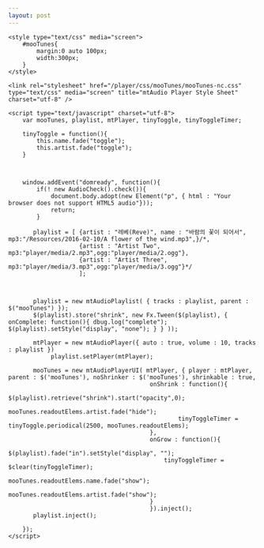 ```yaml
---
layout: post
---
```


<html>
<head>

</head>
<body>
    <script type="text/javascript" src="/player/js/mootools-cnet-debug.js"></script> 
    <script type="text/javascript" src="/player/js/mootools-1.2.4-core.js "></script>
    <script type="text/javascript" src="/player/js/IdleTimer.js"></script>
    <script type="text/javascript" src="/player/js/AudioCheck-nc.js"></script>
    <script type="text/javascript" src="/player/js/mtAudioPlayer-nc.js"></script>
    <script type="text/javascript" src="/player/js/mtAudioPlayerUI-nc.js"></script>
    <script type="text/javascript" src="/player/js/mtAudioPlaylist-nc.js"></script>

    <style type="text/css" media="screen">
        #mooTunes{
            margin:0 auto 100px;
            width:300px;
        }
    </style>

    <link rel="stylesheet" href="/player/css/mooTunes/mooTunes-nc.css" type="text/css" media="screen" title="mtAudio Player Style Sheet" charset="utf-8" />
    
    <script type="text/javascript" charset="utf-8">
        var mooTunes, playlist, mtPlayer, tinyToggle, tinyToggleTimer;

        tinyToggle = function(){
            this.name.fade("toggle");
            this.artist.fade("toggle");
        }
        
        

        window.addEvent("domready", function(){
            if(! new AudioCheck().check()){
                document.body.adopt(new Element("p", { html : "Your browser does not support HTML5 audio"}));
                return;
            }
            
           playlist = [ {artist : "레베(Reve)", name : "바람의 꽃이 되어서", mp3:"/Resources/2016-02-10/A flower of the wind.mp3",}/*, 
                        {artist : "Artist Two", mp3:"player/media/2.mp3",ogg:"player/media/2.ogg"}, 
                        {artist : "Artist Three", mp3:"player/media/3.mp3",ogg:"player/media/3.ogg"}*/
                        ];
     

            
           playlist = new mtAudioPlaylist( { tracks : playlist, parent : $("mooTunes") });
           $(playlist).store("shrink", new Fx.Tween($(playlist), { onComplete: function(){ dbug.log("complete"); $(playlist).setStyle("display", "none"); } } ));
           
           mtPlayer = new mtAudioPlayer({ auto : true, volume : 10, tracks : playlist })
                playlist.setPlayer(mtPlayer);
          
           mooTunes = new mtAudioPlayerUI( mtPlayer, { player : mtPlayer, parent : $('mooTunes'), noShrinker : $('mooTunes'), shrinkable : true, 
                                            onShrink : function(){ 
                                                    $(playlist).retrieve("shrink").start("opacity",0);
                                                    mooTunes.readoutElems.artist.fade("hide");
                                                    tinyToggleTimer = tinyToggle.periodical(2500, mooTunes.readoutElems);
                                            }, 
                                            onGrow : function(){ 
                                                $(playlist).fade("in").setStyle("display", ""); 
                                                tinyToggleTimer = $clear(tinyToggleTimer); 
                                                 mooTunes.readoutElems.name.fade("show");
                                                 mooTunes.readoutElems.artist.fade("show");
                                            } 
                                            }).inject();
           playlist.inject();

        });
    </script>
</body>
</html>